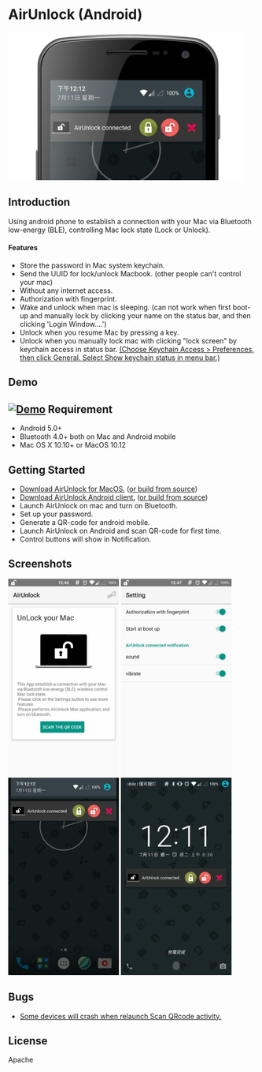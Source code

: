 
AirUnlock (Android)
===================================
<img src="screenshots/logo.png" height="300" alt="Screenshot"/> 

Introduction
------------
Using android phone to establish a connection with your Mac via Bluetooth low-energy (BLE), controlling Mac lock state (Lock or Unlock).
#### Features
- Store the password in Mac system keychain.
- Send the UUID for lock/unlock Macbook. (other people can't control your mac)
- Without any internet access.
- Authorization with fingerprint.
- Wake and unlock when mac is sleeping. (can not work when first boot-up and manually lock by clicking your name on the status bar, and then clicking 'Login Window....')
- Unlock when you resume Mac by pressing a key.
- Unlock when you manually lock mac with clicking "lock screen" by keychain access in status bar. [(Choose Keychain Access > Preferences, then click General. Select Show keychain status in menu bar.)](https://support.apple.com/kb/PH20121?viewlocale=en_US&locale=en_US)

Demo
--------------
[![Demo](screenshots/demo.gif)](https://www.youtube.com/watch?v=Ma4Z6b1Ghn0)
Requirement
--------------
- Android 5.0+
- Bluetooth 4.0+ both on Mac and Android mobile
- Mac OS X 10.10+ or MacOS 10.12

Getting Started
---------------
- [Download AirUnlock for MacOS.](https://github.com/pinetum/AirUnlock-for-Mac/releases/download/0.4/AirUnlock_mac_0.4.zip) ([or build from source](https://github.com/pinetum/AirUnlock-for-Mac))
- [Download AirUnlock Android client.](https://github.com/pinetum/AirUnlock-for-Android/releases/download/1.0/AirUnlock_1.0.zip) ([or build from source](https://github.com/pinetum/AirUnlock-for-Android))
- Launch AirUnlock on mac and turn on Bluetooth.
- Set up your password.
- Generate a QR-code for android mobile.
- Launch AirUnlock on Android and scan QR-code for first time.
- Control buttons will show in Notification.

Screenshots
-------------
<img src="screenshots/home_screen.jpg" height="400" alt="Screenshot"/> 
<img src="screenshots/setting_screen.jpg" height="400" alt="Screenshot"/> 
<img src="screenshots/notification_screen.jpg" height="400" alt="Screenshot"/> 
<img src="screenshots/lock_screen.jpg" height="400" alt="Screenshot"/> 




Bugs
-------------
- [Some devices will crash when relaunch  Scan QRcode activity.](https://github.com/dm77/barcodescanner/issues/187)

License
-------
Apache


